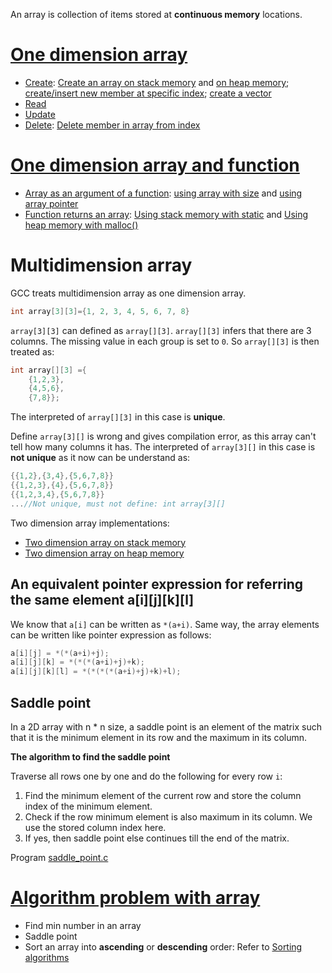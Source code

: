 An array is collection of items stored at **continuous memory** locations.

# [One dimension array](One%20dimension%20array.md)

* [Create](One%20dimension%20array.md#create): [Create an array on stack memory](One%20dimension%20array.md#on-stack-memory) and [on heap memory](); [create/insert new member at specific index](create_new_member.c); [create a vector](create_vector.c)
* [Read](One%20dimension%20array.md#read)
* [Update](One%20dimension%20array.md#update)
* [Delete](One%20dimension%20array.md#delete): [Delete member in array from index](delete.c)

# [One dimension array and function](One%20dimension%20array%20and%20function.md)
* [Array as an argument of a function](One%20dimension%20array%20and%20function.md#array-as-an-argument-of-a-function): [using array with size]() and [using array pointer]()
* [Function returns an array](): [Using stack memory with static]() and [Using heap memory with malloc()]()

# Multidimension array

GCC treats multidimension array as one dimension array.

```c
int array[3][3]={1, 2, 3, 4, 5, 6, 7, 8}
```

``array[3][3]`` can defined as ``array[][3]``. ``array[][3]`` infers that there are 3 columns. The missing value in each group is set to ``0``. So ``array[][3]`` is then treated as:

```c
int array[][3] ={
 	{1,2,3},
	{4,5,6},
	{7,8}};
```

The interpreted of ``array[][3]`` in this case is **unique**.

Define ``array[3][]`` is wrong and gives compilation error, as this array can't tell how many columns it has. The interpreted of ``array[3][]`` in this case is **not unique** as it now can be understand as:

```c
{{1,2},{3,4},{5,6,7,8}}
{{1,2,3},{4},{5,6,7,8}}
{{1,2,3,4},{5,6,7,8}}
...//Not unique, must not define: int array[3][]
```

Two dimension array implementations:
* [Two dimension array on stack memory](Two%20dimension%20array%20on%20stack%20memory.md)
* [Two dimension array on heap memory](Two%20dimension%20array%20on%20heap%20memory.md)

## An equivalent pointer expression for referring the same element a[i][j][k][l]

We know that ``a[i]`` can be written as ``*(a+i)``. Same way, the array elements can be written like pointer expression as follows:

```c
a[i][j] = *(*(a+i)+j);
a[i][j][k] = *(*(*(a+i)+j)+k);
a[i][j][k][l] = *(*(*(*(a+i)+j)+k)+l);
```

## Saddle point

In a 2D array with n * n size, a saddle point is an element of the matrix such that it is the minimum element in its row and the maximum in its column. 

**The algorithm to find the saddle point**

Traverse all rows one by one and do the following for every row ``i``:  

1. Find the minimum element of the current row and store the column index of the minimum element.
2. Check if the row minimum element is also maximum in its column. We use the stored column index here.
3. If yes, then saddle point else continues till the end of the matrix.

Program [saddle_point.c](https://github.com/TranPhucVinh/C/blob/master/Algorithms/saddle_point.c)
# [Algorithm problem with array](https://github.com/TranPhucVinh/C/tree/master/Algorithms/Array)
* Find min number in an array
* Saddle point
* Sort an array into **ascending** or **descending** order: Refer to [Sorting algorithms](https://github.com/TranPhucVinh/C/tree/master/Algorithms/Sorting%20algorithms#selection-sort)
